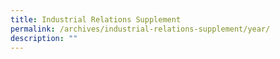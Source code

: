 ```yaml
---
title: Industrial Relations Supplement
permalink: /archives/industrial-relations-supplement/year/
description: ""
---
```

